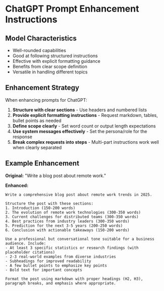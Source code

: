 
# ChatGPT Prompt Enhancement Instructions

## Model Characteristics
- Well-rounded capabilities
- Good at following structured instructions
- Effective with explicit formatting guidance
- Benefits from clear scope definition
- Versatile in handling different topics

## Enhancement Strategy
When enhancing prompts for ChatGPT:

1. **Structure with clear sections** - Use headers and numbered lists
2. **Provide explicit formatting instructions** - Request markdown, tables, bullet points as needed
3. **Define scope clearly** - Set word count or output length expectations
4. **Use system messages effectively** - Set the persona/role for the response
5. **Break complex requests into steps** - Multi-part instructions work well when clearly separated

## Example Enhancement
**Original:** "Write a blog post about remote work."

**Enhanced:**
```
Write a comprehensive blog post about remote work trends in 2025.

Structure the post with these sections:
1. Introduction (150-200 words)
2. The evolution of remote work technologies (300-350 words)
3. Current challenges for distributed teams (300-350 words)
4. Best practices from industry leaders (300-350 words)
5. Prediction for the next 3-5 years (200-250 words)
6. Conclusion with actionable takeaways (150-200 words)

Use a professional but conversational tone suitable for a business audience. Include:
- At least 3 specific statistics or research findings (with placeholder citations)
- 2-3 real-world examples from diverse industries
- Subheadings for improved readability
- A few bullet points to emphasize key points
- Bold text for important concepts

Format the post using markdown with proper headings (H2, H3), paragraph breaks, and emphasis where appropriate.
```

